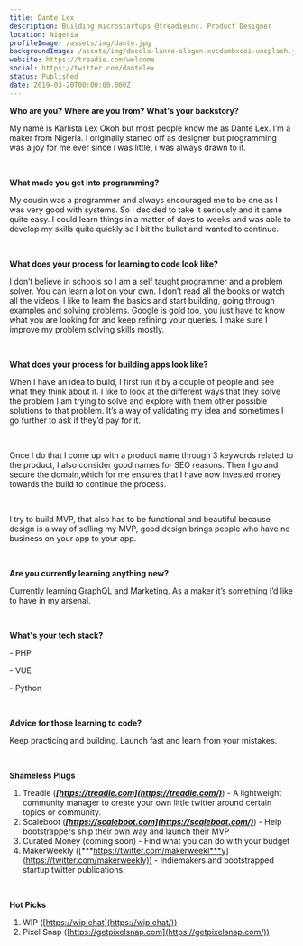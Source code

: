```yaml
---
title: Dante Lex
description: Building microstartups @treadieinc. Product Designer
location: Nigeria
profileImage: /assets/img/dante.jpg
backgroundImage: /assets/img/desola-lanre-ologun-xvcdambxcoi-unsplash.jpg
website: https://treadie.com/welcome
social: https://twitter.com/dantelex
status: Published
date: 2019-03-20T00:00:00.000Z
---
```

**Who are you? Where are you from? What's your backstory?**

My name is Karlista Lex Okoh but most people know me as Dante Lex. I’m a maker from Nigeria. I originally started off as designer but programming was a joy for me ever since i was little, i was always drawn to it.

<br>

**What made you get into programming?**

My cousin was a programmer and always encouraged me to be one as I was very good with systems. So I decided to take it seriously and it came quite easy. I could learn things in a matter of days to weeks and was able to develop my skills quite quickly so I bit the bullet and wanted to continue.

<br>

**What does your process for learning to code look like?**

I don’t believe in schools so I am a self taught programmer and a problem solver. You can learn a lot on your own. I don’t read all the books or watch all the videos, I like to learn the basics and start building, going through examples and solving problems. Google is gold too, you just have to know what you are looking for and keep refining your queries. I make sure I improve my problem solving skills mostly.

<br>

**What does your process for building apps look like?**

When I have an idea to build, I first run it by a couple of people and see what they think about it. I like to look at the different ways that they solve the problem I am trying to solve and explore with them other possible solutions to that problem. It’s a way of validating my idea and sometimes I go further to ask if they’d pay for it.

<br>

Once I do that I come up with a product name through 3 keywords related to the product, I also consider good names for SEO reasons. Then I go and secure the domain,which for me ensures that I have now invested money towards the build to continue the process.

<br>

I try to build MVP, that also has to be functional and beautiful because design is a way of selling my MVP, good design brings people who have no business on your app to your app.

<br>

**Are you currently learning anything new?**

Currently learning GraphQL and Marketing. As a maker it’s something I’d like to have in my arsenal.

<br>

**What's your tech stack?**

\- PHP

\- VUE

\- Python

<br>

**Advice for those learning to code?**

Keep practicing and building. Launch fast and learn from your mistakes.

<br>

**Shameless Plugs**

1. Treadie (***[https://treadie.com](https://treadie.com/)***) - A lightweight community manager to create your own little twitter around certain topics or community.
2. Scaleboot (***[https://scaleboot.com](https://scaleboot.com/)***) - Help bootstrappers ship their own way and launch their MVP
3. Curated Money (coming soon) - Find what you can do with your budget
4. MakerWeekly ([***https://twitter.com/makerweekl***y](https://twitter.com/makerweekly)) - Indiemakers and bootstrapped startup twitter publications.

<br>

**Hot Picks**

1. WIP ([https://wip.chat](https://wip.chat/))
2. Pixel Snap ([https://getpixelsnap.com](https://getpixelsnap.com/))